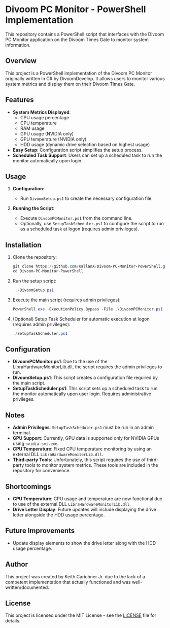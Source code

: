 # Divoom PC Monitor - PowerShell Implementation

This repository contains a PowerShell script that interfaces with the Divoom PC Monitor application on the Divoom Times Gate to monitor system information.

## Overview

This project is a PowerShell implementation of the Divoom PC Monitor originally written in C# by DivoomDevelop. It allows users to monitor various system metrics and display them on their Divoom Times Gate.

## Features

- **System Metrics Displayed**: 
  - CPU usage percentage
  - CPU temperature
  - RAM usage
  - GPU usage (NVIDIA only)
  - GPU temperature (NVIDIA only)
  - HDD usage (dynamic drive selection based on highest usage)
- **Easy Setup**: Configuration script simplifies the setup process.
- **Scheduled Task Support**: Users can set up a scheduled task to run the monitor automatically upon login.

## Usage

1. **Configuration**: 
   - Run `DivoomSetup.ps1` to create the necessary configuration file.
   
2. **Running the Script**:
   - Execute `DivoomPCMonitor.ps1` from the command line.
   - Optionally, use `SetupTaskScheduler.ps1` to configure the script to run as a scheduled task at logon (requires admin privileges).

## Installation

1. Clone the repository:
   ```powershell
   git clone https://github.com/KallanX/Divoom-PC-Monitor-PowerShell.git
   cd Divoom-PC-Monitor-PowerShell
   ```

2. Run the setup script:
   ```powershell
    ./DivoomSetup.ps1
   ```

3. Execute the main script (requires admin privileges):
   ```powershell
   PowerShell.exe -ExecutionPolicy Bypass -File .\DivoomPCMonitor.ps1 -IntervalInSeconds 10 -Verbose
   ```

4. (Optional) Setup Task Scheduler for automatic execution at logon (requires admin privileges):
   ```powershell
   ./SetupTaskScheduler.ps1
   ```

## Configuration

- **DivoomPCMonitor.ps1**: Due to the use of the LibraHardwareMonitorLib.dll, the script requires the admin privileges to run.
- **DivoomSetup.ps1**: This script creates a configuration file required by the main script.
- **SetupTaskScheduler.ps1**: This script sets up a scheduled task to run the monitor automatically upon user login. Requires administrative privileges.

## Notes

- **Admin Privileges**: `SetupTaskScheduler.ps1` must be run in an admin terminal.
- **GPU Support**: Currently, GPU data is supported only for NVIDIA GPUs using `nvidia-smi.exe`.
- **CPU Temperature**: Fixed CPU temperature monitoring by using an external DLL `LibraHardwareMonitorLib.dll`.
- **Third-party Tools**: Unfortunately, this script requires the use of third-party tools to monitor system metrics. These tools are included in the repository for convenience.

## Shortcomings

- **CPU Temperature**: CPU usage and temperature are now functional due to use of the external DLL `LibraHardwareMonitorLib.dll`.
- **Drive Letter Display**: Future updates will include displaying the drive letter alongside the HDD usage percentage.

## Future Improvements

- Update display elements to show the drive letter along with the HDD usage percentage.

## Author

This project was created by Keith Carichner Jr. due to the lack of a competent implementation that actually functioned and was well-written/documented.

## License

This project is licensed under the MIT License - see the [LICENSE](LICENSE) file for details.
